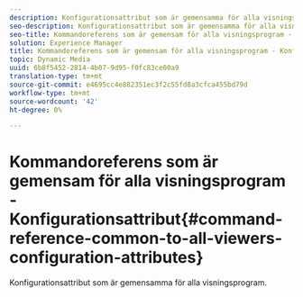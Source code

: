 ```yaml
---
description: Konfigurationsattribut som är gemensamma för alla visningsprogram.
seo-description: Konfigurationsattribut som är gemensamma för alla visningsprogram.
seo-title: Kommandoreferens som är gemensam för alla visningsprogram - Konfigurationsattribut
solution: Experience Manager
title: Kommandoreferens som är gemensam för alla visningsprogram - Konfigurationsattribut
topic: Dynamic Media
uuid: 6b8f5452-2814-4b07-9d95-f0fc83ce00a9
translation-type: tm+mt
source-git-commit: e4695cc4e882351ec3f2c55fd8a3cfca455bd79d
workflow-type: tm+mt
source-wordcount: '42'
ht-degree: 0%

---
```



# Kommandoreferens som är gemensam för alla visningsprogram - Konfigurationsattribut{#command-reference-common-to-all-viewers-configuration-attributes}

Konfigurationsattribut som är gemensamma för alla visningsprogram.

